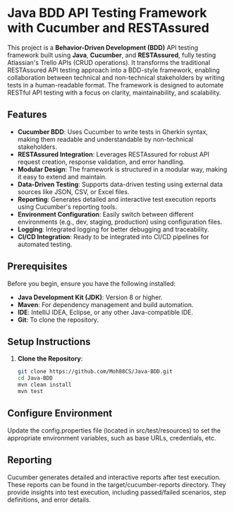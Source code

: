 # Java BDD API Testing Framework with Cucumber and RESTAssured

This project is a **Behavior-Driven Development (BDD)** API testing framework built using **Java**, **Cucumber**, and **RESTAssured**, fully testing Atlassian's Trello APIs (CRUD operations). It transforms the traditional RESTAssured API testing approach into a BDD-style framework, enabling collaboration between technical and non-technical stakeholders by writing tests in a human-readable format. The framework is designed to automate RESTful API testing with a focus on clarity, maintainability, and scalability.

## Features

- **Cucumber BDD**: Uses Cucumber to write tests in Gherkin syntax, making them readable and understandable by non-technical stakeholders.
- **RESTAssured Integration**: Leverages RESTAssured for robust API request creation, response validation, and error handling.
- **Modular Design**: The framework is structured in a modular way, making it easy to extend and maintain.
- **Data-Driven Testing**: Supports data-driven testing using external data sources like JSON, CSV, or Excel files.
- **Reporting**: Generates detailed and interactive test execution reports using Cucumber's reporting tools.
- **Environment Configuration**: Easily switch between different environments (e.g., dev, staging, production) using configuration files.
- **Logging**: Integrated logging for better debugging and traceability.
- **CI/CD Integration**: Ready to be integrated into CI/CD pipelines for automated testing.

## Prerequisites

Before you begin, ensure you have the following installed:

- **Java Development Kit (JDK)**: Version 8 or higher.
- **Maven**: For dependency management and build automation.
- **IDE**: IntelliJ IDEA, Eclipse, or any other Java-compatible IDE.
- **Git**: To clone the repository.

## Setup Instructions

1. **Clone the Repository**:
   ```bash
   git clone https://github.com/Moh88CS/Java-BDD.git
   cd Java-BDD
   mvn clean install
   mvn test

## Configure Environment
Update the config.properties file (located in src/test/resources) to set the appropriate environment variables, such as base URLs, credentials, etc.

## Reporting
Cucumber generates detailed and interactive reports after test execution. These reports can be found in the target/cucumber-reports directory. They provide insights into test execution, including passed/failed scenarios, step definitions, and error details.

